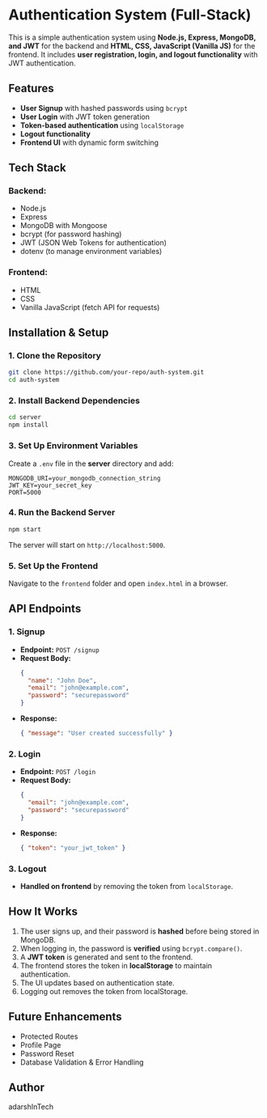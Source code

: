 # Authentication System (Full-Stack)

This is a simple authentication system using **Node.js, Express, MongoDB, and JWT** for the backend and **HTML, CSS, JavaScript (Vanilla JS)** for the frontend. It includes **user registration, login, and logout functionality** with JWT authentication.

## Features
- **User Signup** with hashed passwords using `bcrypt`
- **User Login** with JWT token generation
- **Token-based authentication** using `localStorage`
- **Logout functionality**
- **Frontend UI** with dynamic form switching

## Tech Stack
### Backend:
- Node.js
- Express
- MongoDB with Mongoose
- bcrypt (for password hashing)
- JWT (JSON Web Tokens for authentication)
- dotenv (to manage environment variables)

### Frontend:
- HTML
- CSS
- Vanilla JavaScript (fetch API for requests)

## Installation & Setup

### 1. Clone the Repository
```bash
git clone https://github.com/your-repo/auth-system.git
cd auth-system
```

### 2. Install Backend Dependencies
```bash
cd server
npm install
```

### 3. Set Up Environment Variables
Create a `.env` file in the **server** directory and add:
```env
MONGODB_URI=your_mongodb_connection_string
JWT_KEY=your_secret_key
PORT=5000
```

### 4. Run the Backend Server
```bash
npm start
```
The server will start on `http://localhost:5000`.

### 5. Set Up the Frontend
Navigate to the `frontend` folder and open `index.html` in a browser.

## API Endpoints
### **1. Signup**
- **Endpoint:** `POST /signup`
- **Request Body:**
  ```json
  {
    "name": "John Doe",
    "email": "john@example.com",
    "password": "securepassword"
  }
  ```
- **Response:**
  ```json
  { "message": "User created successfully" }
  ```

### **2. Login**
- **Endpoint:** `POST /login`
- **Request Body:**
  ```json
  {
    "email": "john@example.com",
    "password": "securepassword"
  }
  ```
- **Response:**
  ```json
  { "token": "your_jwt_token" }
  ```

### **3. Logout**
- **Handled on frontend** by removing the token from `localStorage`.

## How It Works
1. The user signs up, and their password is **hashed** before being stored in MongoDB.
2. When logging in, the password is **verified** using `bcrypt.compare()`.
3. A **JWT token** is generated and sent to the frontend.
4. The frontend stores the token in **localStorage** to maintain authentication.
5. The UI updates based on authentication state.
6. Logging out removes the token from localStorage.

## Future Enhancements
- Protected Routes
- Profile Page
- Password Reset
- Database Validation & Error Handling

## Author
adarshInTech



